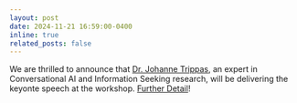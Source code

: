 ```yaml
---
layout: post
date: 2024-11-21 16:59:00-0400
inline: true
related_posts: false
---
```


We are thrilled to announce that <a href="https://www.johannetrippas.com/">Dr. Johanne Trippas</a>, an expert in Conversational AI and Information Seeking research, will be delivering the keyonte speech at the workshop. [Further Detail](https://um-cir.github.io/keynote/)!



